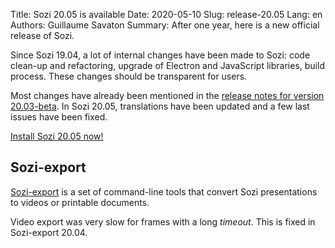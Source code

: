 Title: Sozi 20.05 is available
Date: 2020-05-10
Slug: release-20.05
Lang: en
Authors: Guillaume Savaton
Summary:
    After one year, here is a new official release of Sozi.


Since Sozi 19.04, a lot of internal changes have been made to Sozi: code clean-up
and refactoring, upgrade of Electron and JavaScript libraries, build process.
These changes should be transparent for users.

Most changes have already been mentioned in the [release notes for version 20.03-beta](|filename|release-20.03.md).
In Sozi 20.05, translations have been updated and a few last issues have been fixed.

[Install Sozi 20.05 now!](|filename|/pages/en/install.md)

Sozi-export
-----------

[Sozi-export](|filename|/pages/en/tutorial-converting.md) is a set of command-line tools that convert Sozi presentations to
videos or printable documents.

Video export was very slow for frames with a long *timeout*.
This is fixed in Sozi-export 20.04.
